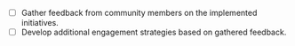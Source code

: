 - [ ] Gather feedback from community members on the implemented initiatives.
- [ ] Develop additional engagement strategies based on gathered feedback.